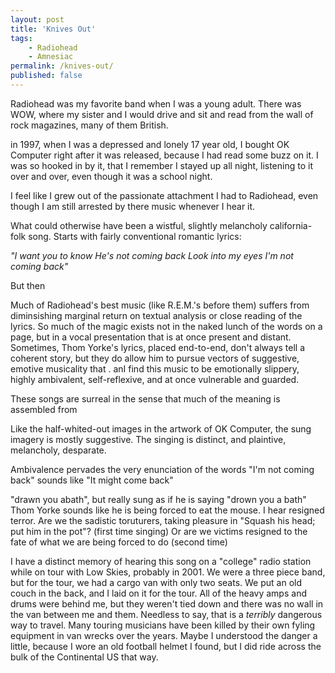 ```yaml
---
layout: post
title: 'Knives Out'
tags:
    - Radiohead
    - Amnesiac
permalink: /knives-out/
published: false
---
```


Radiohead was my favorite band when I was a young adult.
There was WOW, where my sister and I would drive and sit and read from the wall of rock magazines, many of them British.

in 1997, when I was a depressed and lonely 17 year old, I bought OK Computer right after it was released, because I had read some buzz on it. I was so hooked in by it, that I remember I stayed up all night, listening to it over and over, even though it was a school night.

I feel like I grew out of the passionate attachment I had to Radiohead, even though I am still arrested by there music whenever I hear it.

What could otherwise have been a wistful, slightly melancholy california-folk song.
Starts with fairly conventional romantic lyrics:

_"I want you to know
He's not coming back
Look into my eyes
I'm not coming back"_

But then

Much of Radiohead's best music (like R.E.M.'s before them) suffers from diminsishing marginal return on textual analysis or close reading of the lyrics. So much of the magic exists not in the naked lunch of the words on a page, but in a vocal presentation that is at once present and distant. Sometimes, Thom Yorke's lyrics, placed end-to-end, don't always tell a coherent story, but they do allow him to pursue vectors of suggestive, emotive musicality that . anI find this music to be emotionally slippery, highly ambivalent, self-reflexive, and at once vulnerable and guarded.

These songs are surreal in the sense that much of the meaning is assembled from

Like the half-whited-out images in the artwork of OK Computer, the sung imagery is mostly suggestive. The singing is distinct, and plaintive, melancholy, desparate.

Ambivalence pervades the very enunciation of the words
"I'm not coming back" sounds like "It might come back"

"drawn you abath", but really sung as if he is saying "drown you a bath"
Thom Yorke sounds like he is being forced to eat the mouse. I hear resigned terror.
Are we the sadistic toruturers, taking pleasure in "Squash his head; put him in the pot"? (first time singing)
Or are we victims resigned to the fate of what we are being forced to do (second time)

I have a distinct memory of hearing this song on a "college" radio station while on tour with Low Skies, probably in 2001. We were a three piece band, but for the tour, we had a cargo van with only two seats. We put an old couch in the back, and I laid on it for the tour. All of the heavy amps and drums were behind me, but they weren't tied down and there was no wall in the van between me and them. Needless to say, that is a _terribly_ dangerous way to travel. Many touring musicians have been killed by their own fyling equipment in van wrecks over the years. Maybe I understood the danger a little, because I wore an old football helmet I found, but I did ride across the bulk of the Continental US that way.
